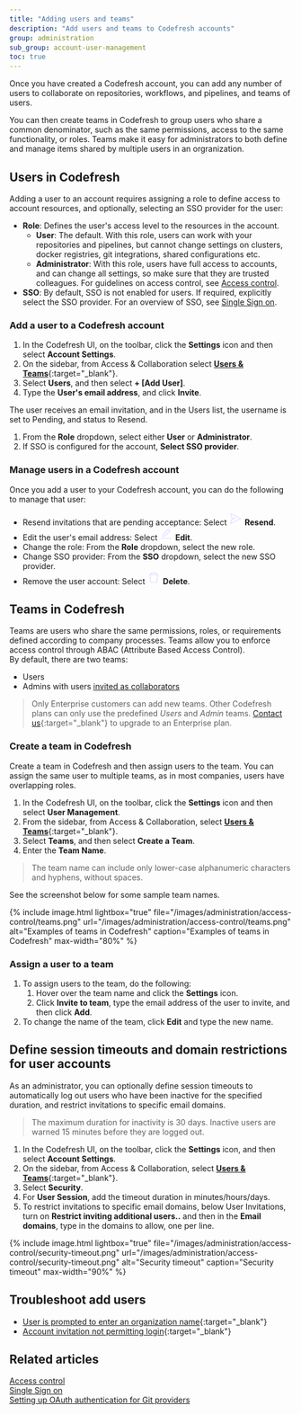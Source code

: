 ```yaml
---
title: "Adding users and teams"
description: "Add users and teams to Codefresh accounts"
group: administration
sub_group: account-user-management
toc: true
---
```


Once you have created a Codefresh account, you can add any number of users to collaborate on repositories, workflows, and pipelines, and teams of users.   


You can then create teams in Codefresh to group users who share a common denominator, such as the same permissions, access to the same functionality, or roles. Teams make it easy for administrators to both define and manage items shared by multiple users in an orgranization.


## Users in Codefresh
Adding a user to an account requires assigning a role to define access to account resources, and optionally, selecting an SSO provider for the user:

* **Role**: Defines the user's access level to the resources in the account.  
  * **User**: The default. With this role, users can work with your repositories and pipelines, but cannot change settings
on clusters, docker registries, git integrations, shared configurations etc.
  * **Administrator**: With this role, users have full access to accounts, and can change all settings, so make sure that they are trusted colleagues.
  For guidelines on access control, see [Access control]({{site.baseurl}}/docs/administration/account-user-management/access-control/).  
* **SSO**: By default, SSO is not enabled for users. If required, explicitly select the SSO provider. For an overview of SSO, see [Single Sign on]({{site.baseurl}}/docs/single-sign-on/).


###  Add a user to a Codefresh account 
1. In the Codefresh UI, on the toolbar, click the **Settings** icon and then select **Account Settings**.
1. On the sidebar, from Access & Collaboration select [**Users & Teams**](https://g.codefresh.io/account-admin/collaborators/users){:target="\_blank"}.   
1. Select **Users**, and then select **+ [Add User]**.  
1. Type the **User's email address**, and click **Invite**. 
<!---add screenshot-->
  The user receives an email invitation, and in the Users list, the username is set to Pending, and status to Resend. 
1. From the **Role** dropdown, select either **User** or **Administrator**.  
1. If SSO is configured for the account, **Select SSO provider**.  



### Manage users in a Codefresh account

Once you add a user to your Codefresh account, you can do the following to manage that user:  
* Resend invitations that are pending acceptance: Select ![](/images/administration/users/icon-Send.png?display=inline-block) **Resend**.  
* Edit the user's email address: Select ![](/images/administration/users/icon-Edit.png?display=inline-block) **Edit**.  
* Change the role: From the **Role** dropdown, select the new role.
* Change SSO provider: From the **SSO** dropdown, select the new SSO provider.
* Remove the user account: Select ![](/images/administration/users/icon-Delete.png?display=inline-block) **Delete**.



## Teams in Codefresh
Teams are users who share the same permissions, roles, or requirements defined according to company processes. Teams allow you to enforce access control through ABAC (Attribute Based Access Control).  
By default, there are two teams:
* Users
* Admins with users [invited as collaborators](#assign-a-user-to-a-team)  

> Only Enterprise customers can add new teams. Other Codefresh plans can only use the predefined *Users* and *Admin* teams. [Contact us](https://codefresh.io/contact-us/){:target="\_blank"} to upgrade to an Enterprise plan.

### Create a team in Codefresh

Create a team in Codefresh and then assign users to the team. You can assign the same user to multiple teams, as in most companies, users have overlapping roles.  
 
1. In the Codefresh UI, on the toolbar, click the **Settings** icon and then select **User Management**.
1. From the sidebar, from Access & Collaboration, select [**Users & Teams**](https://g.codefresh.io/account-admin/collaborators/users){:target="\_blank"}.   
1. Select **Teams**, and then select **Create a Team**.  
1. Enter the **Team Name**.
  > The team name can include only lower-case alphanumeric characters and hyphens, without spaces.
  
  See the screenshot below for some sample team names.

{% include image.html
  lightbox="true"
  file="/images/administration/access-control/teams.png"
  url="/images/administration/access-control/teams.png"
  alt="Examples of teams in Codefresh"
  caption="Examples of teams in Codefresh"
  max-width="80%"
    %}

### Assign a user to a team
1. To assign users to the team, do the following:
    1. Hover over the team name and click the **Settings** icon. 
    1. Click **Invite to team**, type the email address of the user to invite, and then click **Add**.
1. To change the name of the team, click **Edit** and type the new name. 

## Define session timeouts and domain restrictions for user accounts
As an administrator, you can optionally define session timeouts to automatically log out users who have been inactive for the specified duration, and restrict invitations to specific email domains.  

> The maximum duration for inactivity is 30 days. Inactive users are warned 15 minutes before they are logged out.

1. In the Codefresh UI, on the toolbar, click the **Settings** icon, and then select **Account Settings**.
1. On the sidebar, from Access & Collaboration, select [**Users & Teams**](https://g.codefresh.io/account-admin/collaborators/users){:target="\_blank"}.   
1. Select **Security**.  
1. For **User Session**, add the timeout duration in minutes/hours/days.
1. To restrict invitations to specific email domains, below User Invitations, turn on **Restrict inviting additional users..** and then in the **Email domains**, type in the domains to allow, one per line.

 {% include image.html
  lightbox="true"
  file="/images/administration/access-control/security-timeout.png"
  url="/images/administration/access-control/security-timeout.png"
  alt="Security timeout"
  caption="Security timeout"
  max-width="90%"
    %}

## Troubleshoot add users

* [User is prompted to enter an organization name](https://support.codefresh.io/hc/en-us/articles/360020177959-User-is-prompted-to-enter-an-organization-name){:target="\_blank"}
* [Account invitation not permitting login](https://support.codefresh.io/hc/en-us/articles/360015251000-Account-invitation-not-permitting-login){:target="\_blank"}
<!--this is already mentioned as inline refs; add other topics-->

## Related articles
[Access control]({{site.baseurl}}/docs/administration/account-user-management/access-control/)  
[Single Sign on]({{site.baseurl}}/docs/single-sign-on/)  
[Setting up OAuth authentication for Git providers]({{site.baseurl}}/docs/administration/account-user-management/oauth-setup)  

